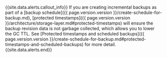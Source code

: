 {{site.data.alerts.callout_info}}
If you are creating incremental backups as part of a [backup schedule]({{ page.version.version }}/create-schedule-for-backup.md), [protected timestamps]({{ page.version.version }}/architecture/storage-layer.md#protected-timestamps) will ensure the backup revision data is not garbage collected, which allows you to lower the GC TTL. See [Protected timestamps and scheduled backups]({{ page.version.version }}/create-schedule-for-backup.md#protected-timestamps-and-scheduled-backups) for more detail. 
{{site.data.alerts.end}}